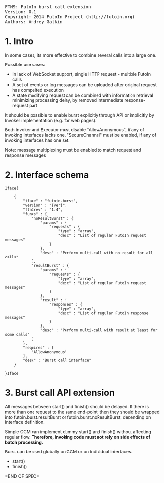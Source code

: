 <pre>
FTN9: FutoIn burst call extension
Version: 0.1
Copyright: 2014 FutoIn Project (http://futoin.org)
Authors: Andrey Galkin
</pre>

# 1. Intro
In some cases, its more effective to combine several calls into
a large one.

Possible use cases:

* In lack of WebSocket support, single HTTP request - multiple FutoIn calls
* A set of events or log messages can be uploaded after original request
    has compelted execution
* A state modifying request can be combined with information retrieval
    minimizing processing delay, by removed intermediate response-request part

It should be possible to enable burst explicitly through API or
implicitly by Invoker implementation (e.g. for web pages).

Both Invoker and Executor must disable "AllowAnonymous", if any of invoking
interfaces lacks one. "SecureChannel" must be enabled, if any of invoking
interfaces has one set.

Note: message multiplexing must be enabled to match request and response messages

# 2. Interface schema

`Iface{`

        {
            "iface" : "futoin.burst",
            "version" : "{ver}",
            "ftn3rev" : "1.4",
            "funcs" : {
                "noResultBurst" : {
                    "params" : {
                        "requests" : {
                            "type" : "array",
                            "desc" : "List of regular FutoIn request messages"
                        }
                    },
                    "desc" : "Perform multi-call with no result for all calls"
                },
                "resultBurst" : {
                    "params" : {
                        "requests" : {
                            "type" : "array",
                            "desc" : "List of regular FutoIn request messages"
                        }
                    },
                    "result" : {
                        "responses" : {
                            "type" : "array",
                            "desc" : "List of regular FutoIn response messages"
                        }
                    },
                    "desc" : "Perform multi-call with result at least for some calls"
                }
            },
            "requires" : [
                "AllowAnonymous"
            ],
            "desc" : "Burst call interface"
        }

`}Iface`

# 3. Burst call API extension

All messages between start() and finish() should be delayed. If there is more than one
request to the same end-point, then they should be wrapped into futoin.burst.resultBurst
or futoin.burst.noResultBurst, depending on interface definition.

Simple CCM can implement dummy start() and finish() without affecting regular flow.
**Therefore, invoking code must not rely on side effects of batch processing.**

Burst can be used globally on CCM or on individual interfaces.

* start()
* finish()

=END OF SPEC=
